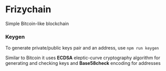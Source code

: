 # Frizychain

Simple Bitcoin-like blockchain

### Keygen

To generate private/public keys pair and an address, use `npm run keygen`

Similar to Bitcoin it uses **ECDSA** eleptic-curve cryptography algorithm for generating and checking keys and **Base58check** encoding for addresses

